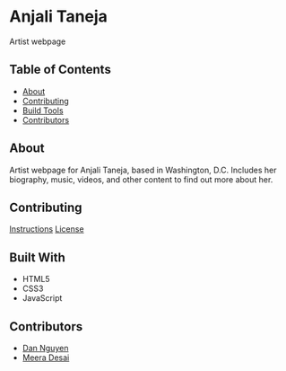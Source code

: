 # Anjali Taneja
Artist webpage

## Table of Contents
* [About](#about)
* [Contributing](#contributing)
* [Build Tools](#built-with)
* [Contributors](#contributors)

## About
Artist webpage for Anjali Taneja, based in Washington, D.C. Includes her biography, music, videos, and other content to find out more about her.

## Contributing
[Instructions](https://github.com/ziggysauce/anjalixmusic/blob/master/CONTRIBUTING.md)
[License](https://github.com/ziggysauce/anjalixmusic/blob/master/LICENSE.md)

## Built With
* HTML5
* CSS3
* JavaScript

## Contributors
* [Dan Nguyen](https://github.com/ziggysauce)
* [Meera Desai](https://github.com/seladore)
